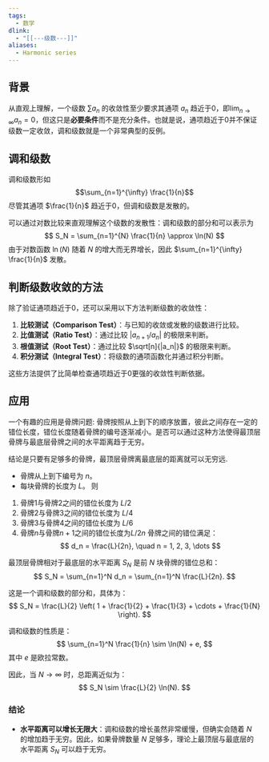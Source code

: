 ```yaml
---
tags:
  - 数学
dlink:
  - "[[---级数---]]"
aliases:
  - Harmonic series
---
```

## 背景
从直观上理解，一个级数 $\sum a_n$ 的收敛性至少要求其通项 $a_n$ 趋近于0，即$\lim_{n \to \infty} a_n = 0$，但这只是**必要条件**而不是充分条件。也就是说，通项趋近于0并不保证级数一定收敛，调和级数就是一个非常典型的反例。

## 调和级数
调和级数形如
$$\sum_{n=1}^{\infty} \frac{1}{n}$$
尽管其通项 $\frac{1}{n}$ 趋近于0，但调和级数是发散的。

可以通过对数比较来直观理解这个级数的发散性：调和级数的部分和可以表示为
$$ S_N = \sum_{n=1}^{N} \frac{1}{n} \approx \ln(N) $$
由于对数函数 $\ln(N)$ 随着 $N$ 的增大而无界增长，因此 $\sum_{n=1}^{\infty} \frac{1}{n}$ 发散。

## 判断级数收敛的方法
除了验证通项趋近于0，还可以采用以下方法判断级数的收敛性：

1. **比较测试（Comparison Test）**：与已知的收敛或发散的级数进行比较。
2. **比值测试（Ratio Test）**：通过比较 $|a_{n+1} / a_n|$ 的极限来判断。
3. **根值测试（Root Test）**：通过比较 $\sqrt[n]{|a_n|}$ 的极限来判断。
4. **积分测试（Integral Test）**：将级数的通项函数化并通过积分判断。

这些方法提供了比简单检查通项趋近于0更强的收敛性判断依据。

## 应用
一个有趣的应用是骨牌问题: 
骨牌按照从上到下的顺序放置，彼此之间存在一定的错位长度，错位长度随着骨牌的编号逐渐减小。是否可以通过这种方法使得最顶层骨牌与最底层骨牌之间的水平距离趋于无穷。

结论是只要有足够多的骨牌，最顶层骨牌离最底层的距离就可以无穷远. 
- 骨牌从上到下编号为 $n$。
- 每块骨牌的长度为 $L$。
则
1. 骨牌1与骨牌2之间的错位长度为 $L/2$
2. 骨牌2与骨牌3之间的错位长度为 $L/4$
3. 骨牌3与骨牌4之间的错位长度为 $L/6$
4. 骨牌$n$与骨牌$n+1$之间的错位长度为$L/2n$
骨牌之间的错位满足：
$$
d_n = \frac{L}{2n}, \quad n = 1, 2, 3, \dots
$$

最顶层骨牌相对于最底层的水平距离 $S_N$ 是前 $N$ 块骨牌的错位总和：
$$
S_N = \sum_{n=1}^N d_n = \sum_{n=1}^N \frac{L}{2n}.
$$

这是一个调和级数的部分和，具体为：
$$
S_N = \frac{L}{2} \left( 1 + \frac{1}{2} + \frac{1}{3} + \cdots + \frac{1}{N} \right).
$$

调和级数的性质是：
$$
\sum_{n=1}^N \frac{1}{n} \sim \ln(N) + e,
$$
其中 $e$ 是欧拉常数。

因此，当 $N \to \infty$ 时，总距离近似为：
$$
S_N \sim \frac{L}{2} \ln(N).
$$
### 结论
- **水平距离可以增长无限大**：调和级数的增长虽然非常缓慢，但确实会随着 $N$ 的增加趋于无穷。因此，如果骨牌数量 $N$ 足够多，理论上最顶层与最底层的水平距离 $S_N$ 可以趋于无穷。
